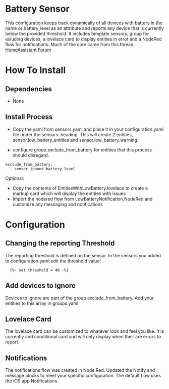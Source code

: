 # Battery Sensor
This configuration keeps track dynamically of all devices with battery in the name or battery_level as an attribute and reports any device that is currently below the provided threshold.  It includes template sensors, group for exluding devices, a lovelace card to display entities in error and a NodeRed flow for notifications.  Much of the core came from this thread. [HomeAssistant Forum](https://community.home-assistant.io/t/howto-create-battery-alert-without-creating-a-template-for-every-device/30576/5)

# How To Install
## Dependencies
  * None

## Install Process  
  * Copy the yaml from sensors.yaml and place it in your configuration.yaml file under the sensors: heading.  This will create 2 entities, sensor.low_battery_entities and sensor.low_battery_warning.
  
  * configure group.exclude_from_battery for entities that this process should disregard.
  ```
  exclude_from_battery:
    - sensor.iphone_battery_level
  ```
  
  Optional:
  * Copy the contents of EntitiesWithLowBattery.lovelace to create a markup card which will display the entities with issues
  * Import the nodered flow from LowBatteryNotification.NodeRed and customize any messaging and notifications

# Configuration
## Changing the reporting Threshold
   The reporting threshold is defined on the sensor.  In the sensors you added to configuration.yaml edit the threshold value!
   ```
     {%- set threshold = 40 -%}
   ```
## Add devices to ignore
   Devices to ignore are part of the group exclude_from_battery.  Add your entities to this array in groups.yaml.

## Lovelace Card
   The lovelace card can be customized to whatever look and feel you like.  It is currently and conditional card and will only display when their are errors to report.

## Notifications
   The notifications flow was created in Node Red.  Updated the Notify and message blocks to meet your specific configuration.  The default flow uses the iOS app Notifications.